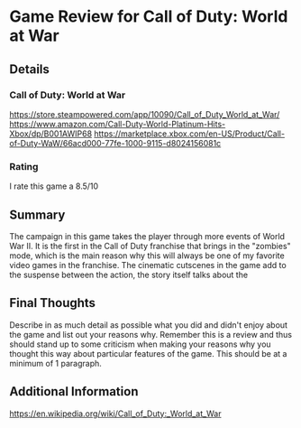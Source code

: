 # Game Review for Call of Duty: World at War

## Details

### Call of Duty: World at War

https://store.steampowered.com/app/10090/Call_of_Duty_World_at_War/
https://www.amazon.com/Call-Duty-World-Platinum-Hits-Xbox/dp/B001AWIP68
https://marketplace.xbox.com/en-US/Product/Call-of-Duty-WaW/66acd000-77fe-1000-9115-d8024156081c

### Rating
I rate this game a 8.5/10

## Summary

The campaign in this game takes the player through more events of World War II. It is the first in
the Call of Duty franchise that brings in the "zombies" mode, which is the main reason why this will
always be one of my favorite video games in the franchise. The cinematic cutscenes in the game
add to the suspense between the action, the story itself talks about the 

## Final Thoughts

Describe in as much detail as possible what you did and didn't enjoy about the
game and list out your reasons why. Remember this is a review and thus should
stand up to some criticism when making your reasons why you thought this way
about particular features of the game. This should be at a minimum of 1
paragraph.

## Additional Information

https://en.wikipedia.org/wiki/Call_of_Duty:_World_at_War
